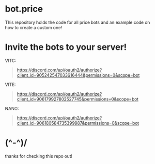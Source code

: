 # bot.price
This repository holds the code for all price bots and an example code on how to create a custom one!
# Invite the bots to your server!
VITC:
> https://discord.com/api/oauth2/authorize?client_id=905242547033616444&permissions=0&scope=bot

VITE:
> https://discord.com/api/oauth2/authorize?client_id=906179927802527745&permissions=0&scope=bot

NANO:
> https://discord.com/api/oauth2/authorize?client_id=906180584735399987&permissions=0&scope=bot

# (^-^)/
thanks for checking this repo out!
